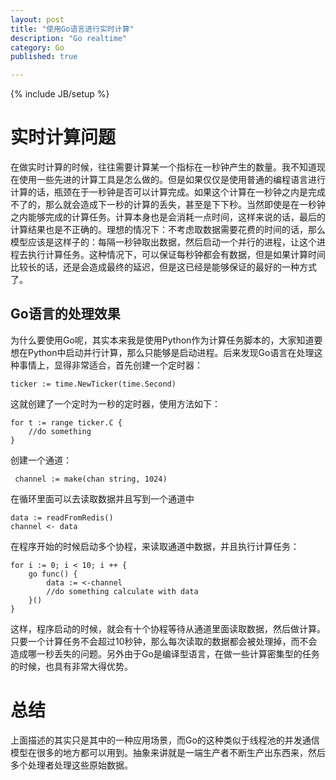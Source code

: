 ```yaml
---
layout: post
title: "使用Go语言进行实时计算"
description: "Go realtime"
category: Go
published: true

---
```

{% include JB/setup %}


实时计算问题
============

在做实时计算的时候，往往需要计算某一个指标在一秒钟产生的数量。我不知道现在使用一些先进的计算工具是怎么做的。但是如果仅仅是使用普通的编程语言进行计算的话，瓶颈在于一秒钟是否可以计算完成。如果这个计算在一秒钟之内是完成不了的，那么就会造成下一秒的计算的丢失，甚至是下下秒。当然即使是在一秒钟之内能够完成的计算任务。计算本身也是会消耗一点时间，这样来说的话，最后的计算结果也是不正确的。理想的情况下：不考虑取数据需要花费的时间的话，那么模型应该是这样子的：每隔一秒钟取出数据，然后启动一个并行的进程，让这个进程去执行计算任务。这种情况下，可以保证每秒钟都会有数据，但是如果计算时间比较长的话，还是会造成最终的延迟，但是这已经是能够保证的最好的一种方式了。

Go语言的处理效果
--------------

为什么要使用Go呢，其实本来我是使用Python作为计算任务脚本的，大家知道要想在Python中启动并行计算，那么只能够是启动进程。后来发现Go语言在处理这种事情上，显得非常适合，首先创建一个定时器：

    ticker := time.NewTicker(time.Second)
   
这就创建了一个定时为一秒的定时器，使用方法如下：

    for t := range ticker.C {
        //do something
    }
    
创建一个通道：

     channel := make(chan string, 1024)
    
在循环里面可以去读取数据并且写到一个通道中

    data := readFromRedis()
    channel <- data

在程序开始的时候启动多个协程，来读取通道中数据，并且执行计算任务：

    for i := 0; i < 10; i ++ {
        go func() {
            data := <-channel
            //do something calculate with data
        }()
    }

这样，程序启动的时候，就会有十个协程等待从通道里面读取数据，然后做计算。只要一个计算任务不会超过10秒钟，那么每次读取的数据都会被处理掉，而不会造成哪一秒丢失的问题。另外由于Go是编译型语言，在做一些计算密集型的任务的时候，也具有非常大得优势。

总结
====
上面描述的其实只是其中的一种应用场景，而Go的这种类似于线程池的并发通信模型在很多的地方都可以用到。抽象来讲就是一端生产者不断生产出东西来，然后多个处理者处理这些原始数据。
